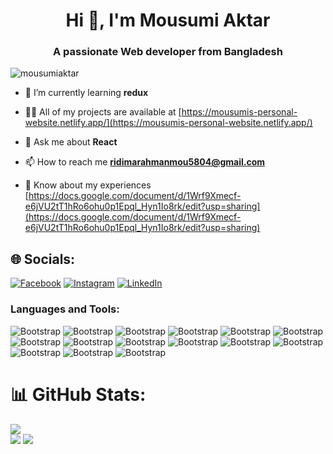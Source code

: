 <h1 align="center">Hi 👋, I'm Mousumi Aktar</h1>
<h3 align="center">A passionate Web developer from Bangladesh</h3>

<p align="left"> <img src="https://komarev.com/ghpvc/?username=mousumiaktar&label=Profile%20views&color=0e75b6&style=flat" alt="mousumiaktar" /> </p>

- 🌱 I’m currently learning **redux**

- 👨‍💻 All of my projects are available at [https://mousumis-personal-website.netlify.app/](https://mousumis-personal-website.netlify.app/)

- 💬 Ask me about **React**

- 📫 How to reach me **ridimarahmanmou5804@gmail.com**

- 📄 Know about my experiences [https://docs.google.com/document/d/1Wrf9Xmecf-e6jVU2tT1hRo6ohu0p1Epql_Hyn1Io8rk/edit?usp=sharing](https://docs.google.com/document/d/1Wrf9Xmecf-e6jVU2tT1hRo6ohu0p1Epql_Hyn1Io8rk/edit?usp=sharing)

 ## 🌐 Socials:
[![Facebook](https://img.shields.io/badge/Facebook-%231877F2.svg?logo=Facebook&logoColor=white)](https://facebook.com/mousumiaktar.mou.7923) [![Instagram](https://img.shields.io/badge/Instagram-%23E4405F.svg?logo=Instagram&logoColor=white)](https://instagram.com/ridimarahmanm) [![LinkedIn](https://img.shields.io/badge/LinkedIn-%230077B5.svg?logo=linkedin&logoColor=white)](https://linkedin.com/in/mousumi-aktar-mou)



<h3 align="left">Languages and Tools:</h3>

![Bootstrap](https://img.shields.io/badge/-HTML-05122A?style=flat-square&logo=HTML&color=353535) ![Bootstrap](https://img.shields.io/badge/-CSS-05122A?style=flat-square&logo=CSS&color=353535) ![Bootstrap](https://img.shields.io/badge/-Javascript-05122A?style=flat-square&logo=Javascript&color=353535) ![Bootstrap](https://img.shields.io/badge/-Typescript-05122A?style=flat-square&logo=Typescript&color=353535) ![Bootstrap](https://img.shields.io/badge/-React-05122A?style=flat-square&logo=React&color=353535) ![Bootstrap](https://img.shields.io/badge/-Redux-05122A?style=flat-square&logo=Redux&color=353535) ![Bootstrap](https://img.shields.io/badge/-NextJS-05122A?style=flat-square&logo=NextJS&color=353535) ![Bootstrap](https://img.shields.io/badge/-MongoDB-05122A?style=flat-square&logo=MongoDB&color=353535) ![Bootstrap](https://img.shields.io/badge/-NodeJS-05122A?style=flat-square&logo=NodeJS&color=353535) ![Bootstrap](https://img.shields.io/badge/-Express%20JS-05122A?style=flat-square&logo=Express-JS&color=353535) ![Bootstrap](https://img.shields.io/badge/-Firebase-05122A?style=flat-square&logo=Firebase&color=353535) ![Bootstrap](https://img.shields.io/badge/-Bootstrap-05122A?style=flat-square&logo=Bootstrap&color=353535) ![Bootstrap](https://img.shields.io/badge/-Tailwind%20CSS-05122A?style=flat-square&logo=Tailwind-CSS&color=353535) ![Bootstrap](https://img.shields.io/badge/-SASS-05122A?style=flat-square&logo=SASS&color=353535) ![Bootstrap](https://img.shields.io/badge/-Visual%20Studio%20Code-05122A?style=flat-square&logo=Visual-Studio-Code&color=353535)


# 📊 GitHub Stats:
![](https://github-readme-streak-stats.herokuapp.com/?user=mousumiaktar&theme=tokyonight&hide_border=false)</br>
![](https://github-readme-stats.vercel.app/api?username=mousumiaktar&theme=tokyonight&hide_border=false&include_all_commits=true&count_private=false)
![](https://github-readme-stats.vercel.app/api/top-langs/?username=mousumiaktar&theme=tokyonight&hide_border=false&include_all_commits=true&count_private=false&layout=compact)










